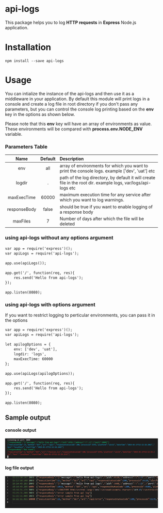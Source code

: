 # api-logs

This package helps you to log **HTTP requests** in **Express** Node.js application.


# Installation

    npm install --save api-logs

# Usage

You can intialize the instance of the api-logs and then use it as a middleware in your application. By default this module will print logs in a console and create a log file in root directory if you don't pass any parameters, but you can control the console log printing based on the **env** key in the options as shown below.

Please note that this **env** key will have an array of environments as value. These environments will be compared with **process.env.NODE_ENV** variable. 

### Parameters Table
| Name | Default | Description | 
|:------:|:------:|:------|
| env | all | array of environments for which you want to print the console logs. example ['dev', 'uat'] etc |
| logdir | . | path of the log directory, by default it will create file in the root dir. example logs, var/logs/api-logs etc |
| maxExecTime | 60000 | maximum execution time for any service after which you want to log warnings. | 
| responseBody | false | should be true if you want to enable logging of a response body | 
| maxFiles | 7 | Number of days after which the file will be deleted |


### using api-logs without any options argument

    var app = require('express')();
    var apiLogs = require('api-logs');
    
    app.use(apiLogs());
	    
	app.get('/', function(req, res){
		res.send('Hello from api-logs');
	});
	
	app.listen(8080);

### using api-logs with options argument
If you want to restrict logging to perticular environments, you can pass it in the options

    var app = require('express')();
    var apiLogs = require('api-logs');
    
    let apilogOptions = {
	    env: ['dev', 'uat'],
	    logdir: 'logs',
		maxExecTime: 60000
    };
    
    app.use(apiLogs(apilogOptions));
	    
	app.get('/', function(req, res){
		res.send('Hello from api-logs');
	});
	
	app.listen(8080);


## Sample output


  

#### console output

![api-logs sample output](api-logs.PNG)

  

#### log file output

![api-logs sample output](api-logs-file-output.PNG)